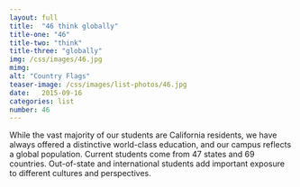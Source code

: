 ```yaml
---
layout: full
title:  "46 think globally"
title-one: "46"
title-two: "think"
title-three: "globally"
img: /css/images/46.jpg
mimg: 
alt: "Country Flags"
teaser-image: /css/images/list-photos/46.jpg
date:   2015-09-16
categories: list
number: 46
---
```

While the vast majority of our students are California residents, we have always offered a distinctive world-class education, and our campus reflects a global population. Current students come from 47 states and 69 countries. Out-of-state and international students add important exposure to different cultures and perspectives.

